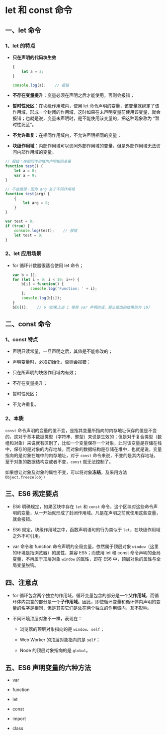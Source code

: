 # let 和 const 命令

## 一、let 命令

### 1、let 的特点

- **只在声明的代码块生效**

	```javascript
	{
		let a = 2;
	}
	
	console.log(a);    // 报错
	```
	
- **不存在变量提升**：变量必须在声明之后才能使用，否则会报错；

- **暂时性死区**：在块级作用域内，使用 let 命令声明的变量，该变量就绑定了该作用域，形成一个封闭的作用域，这时如果在未声明变量前使用该变量，就会报错；也就是说，变量未声明时，是不能使用该变量的，把这种现象称为 “暂时性死区”。

- **不允许重复**：在相同作用域内，不允许声明相同的变量；

- **块级作用域**：内部作用域可以访问外部作用域的变量，但是外部作用域无法访问内部作用域的变量。

```javascript
// 报错：在相同作用域内声明相同变量
function test() {
	let a = 8;
	var a = 9;
}

// 不会报错：因为 arg 处于不同作用域
function test(arg) {
	{
		let arg = 8;
	}
}
```

```javascript
var test = 8;
if (true) {
	console.log(test);    // 报错
	let test = 9;
}
```
	
### 2、let 应用场景

- for 循环计数器很适合使用 let 命令；

	```javascript
	var b = [];
	for (let i = 0; i < 10; i++) {
		b[i] = function() {
			console.log('Function: ' + i);
    	};
    	console.log(b[i]);
	}
	b[6]();    // 6（如果上述 i 使用 var 声明的话，那么输出的结果则为 10）
	```
	
## 二、const 命令

### 1、const 特点

- 声明只读常量，一旦声明之后，其值是不能修改的；

- 声明变量时，必须初始化，否则会报错；

- 只在所声明的块级作用域内有效；

- 不存在变量提升；

- 暂时性死区；

- 不允许重复。

### 2、本质

`const` 命令声明的变量的值不变，是指其变量所指向的内存地址保存的值是不变的，这对于基本数据类型（字符串、整型）来说是生效的；但是对于复合类型（数组和对象）来说就有区别了，比如一个变量保存一个对象，此时该变量是存储在栈中，保存的是对象的内存地址，而对象的数据结构是存储在堆中，也就是说，变量指向的是对象在堆中的内存地址，对于 `const` 命令来说，不变的是其内存地址，至于对象的数据结构变或者不变，`const` 就无法控制了。

如果想让对象及对象的属性不变，可以将对象**冻结**，及采用方法 `Object.freeze(obj)`
	
## 三、ES6 规定要点

- ES6 明确规定，如果区块中存在 `let` 和 `const` 命令，这个区块对这些命令声明的变量，从一开始就形成了封闭作用域。凡是在声明之前就使用这些变量，就会报错。

- ES6 规定，块级作用域之中，函数声明语句的行为类似于 `let`，在块级作用域之外不可引用。

- var 命令和 function 命令声明的全局变量，依然属于顶层对象 `window`（这里的环境是指浏览器）的属性，兼容 ES5；而使用 let 和 const 命令声明的全局变量，不再属于顶层对象 `window` 的属性，即在 ES6 中，顶层对象的属性与全局变量脱钩。
	
## 四、注意点

- for 循环包含两个独立的作用域，循环变量包含的部分是一个**父作用域**，而循环体内包含的部分是一个**子作用域**。因此，即使循环变量和循环体内声明的变量的名字是相同，但是其实它们是处在两个独立的作用域内，互不影响。

- 不同环境顶层对象不一样，表现在：

	- 浏览器的顶层对象指向的是 `window`、`self`；

	- Web Worker 的顶层对象指向的是 `self`；

	- Node 的顶层对象指向的是 `global`。

## 五、ES6 声明变量的六种方法

- var

- function

- let

- const

- import

- class